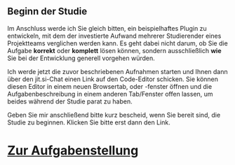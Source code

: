 
## Beginn der Studie

Im Anschluss werde ich Sie gleich bitten, ein beispielhaftes Plugin zu entwickeln, mit dem der investierte Aufwand mehrerer Studierender eines Projektteams verglichen werden kann. Es geht dabei nicht darum, ob Sie die Aufgabe **korrekt** oder **komplett** lösen können, sondern ausschließlich **wie** Sie bei der Entwicklung generell vorgehen würden. 

Ich werde jetzt die zuvor beschriebenen Aufnahmen starten und Ihnen dann über den jit.si-Chat einen Link auf den Code-Editor schicken. Sie können diesen Editor in einem neuen Browsertab, oder -fenster öffnen und die Aufgabenbeschreibung in einem anderen Tab/Fenster offen lassen, um beides während der Studie parat zu haben.

Geben Sie mir anschließend bitte kurz bescheid, wenn Sie bereit sind, die Studie zu beginnen. Klicken Sie bitte erst dann den Link.

# [Zur Aufgabenstellung](https://github.com/FelixRDL/Plugin-Challenge/blob/master/aufgabenstellung.md)
